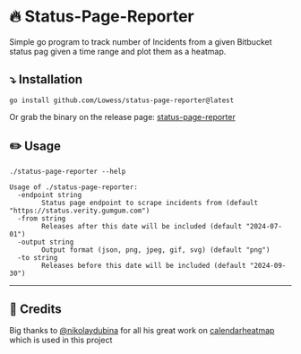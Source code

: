 # :fire: Status-Page-Reporter

Simple go program to track number of Incidents from a given Bitbucket status pag  given a time range and plot them as a heatmap.

## :arrow_heading_down: Installation

`go install github.com/Lowess/status-page-reporter@latest`

Or grab the binary on the release page: [status-page-reporter](https://github.com/Lowess/status-page-reporter/releases/download/v1.0.0/status-page-reporter)


## :pencil2: Usage

```
./status-page-reporter --help

Usage of ./status-page-reporter:
  -endpoint string
        Status page endpoint to scrape incidents from (default "https://status.verity.gumgum.com")
  -from string
        Releases after this date will be included (default "2024-07-01")
  -output string
        Output format (json, png, jpeg, gif, svg) (default "png")
  -to string
        Releases before this date will be included (default "2024-09-30")
```

---

## :pray: Credits

Big thanks to [@nikolaydubina](https://github.com/nikolaydubina) for all his great work on [calendarheatmap](https://calendarheatmap.io/) which is used in this project
